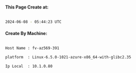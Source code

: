 
   
#### This Page Create at:

```bash

2024-06-08 - 05:44:23 UTC

```

#### Create By Machine:

```bash

Host Name : fv-az569-391

platform  : Linux-6.5.0-1021-azure-x86_64-with-glibc2.35

Ip Local  : 10.1.0.80

```

